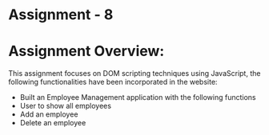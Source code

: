 # Assignment - 8

# Assignment Overview:

This assignment focuses on DOM scripting techniques using JavaScript, the following functionalities have been incorporated in the website:
* Built an Employee Management application with the following functions
* User to show all employees
* Add an employee 
* Delete an employee